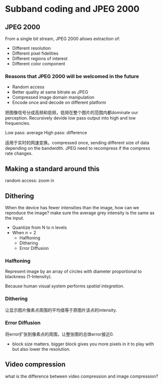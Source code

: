 # Subband coding and JPEG 2000
## JPEG 2000
From a single bit stream, JPEG 2000 allows extraction of:
- Different resolution 
- Different pixel fidelities
- Different regions of interest
- Different color component

### Reasons that JPEG 2000 will be welcomed in the future
- Random access 
- Better quality at same bitrate as JPEG 
- Compressed image domain manipulation
- Encode once and decode on different platform


把图像信号分成高频和低频，低频在整个图片的范围内都dominate our perception. Recursively devide low pass output into high and low frequencies.

Low pass: average
High pass: difference

适用于实时的网速变换。compressed once, sending different size of data depending on the bandwidth. JPEG need to recompress if the compress rate changes.
## Making a standard around this
random access: zoom in

## Dithering
When the device has fewer intensities than the image, how can we reproduce the image?
make sure the average grey intensity is the same as the input. 

- Quantize from N to n levels
- When $n=2$
	- Halftoning
	- Dithering 
	- Error Diffusion

### Halftoning 
Represent image by an array of circles with diameter proportional to blackness (1-Intensity).

Because human visual system performs *spatial integration*. 
### Dithering 
让显示图片像素点周围的平均值等于原图片该点的intensity.
### Error Diffusion 
将error扩张到像素点的周围，让整张图的总体error接近0.

- block size matters. bigger block gives you more pixels in it to play with but also lower the resolution.

## Video compression
what is the difference between video compression and image compression?

